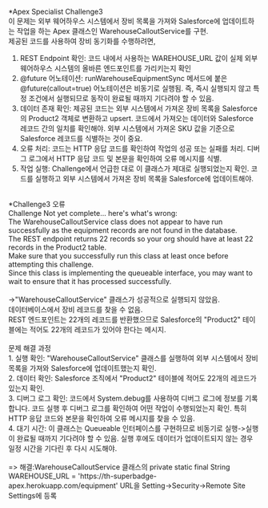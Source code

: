 *Apex Specialist Challenge3 <br/>
이 문제는 외부 웨어하우스 시스템에서 장비 목록을 가져와 Salesforce에 업데이트하는 작업을 하는 Apex 클래스인 WarehouseCalloutService를 구현.<br/>
제공된 코드를 사용하여 장비 동기화를 수행하려면,<br/>
1. REST Endpoint 확인: 코드 내에서 사용하는 WAREHOUSE_URL 값이 실제 외부 웨어하우스 시스템의 올바른 엔드포인트를 가리키는지 확인<br/>
2. @future 어노테이션: runWarehouseEquipmentSync 메서드에 붙은 @future(callout=true) 어노테이션은 비동기로 실행됨. 즉, 즉시 실행되지 않고 특정 조건에서 실행되므로 동작이 완료될 때까지 기다려야 할 수 있음.<br/>
3. 데이터 존재 확인: 제공된 코드는 외부 시스템에서 가져온 장비 목록을 Salesforce의 Product2 객체로 변환하고 upsert. 코드에서 가져오는 데이터와 Salesforce 레코드 간의 일치를 확인해야. 외부 시스템에서 가져온 SKU 값을 기준으로 Salesforce 레코드를 식별하는 것이 중요.<br/>
4. 오류 처리: 코드는 HTTP 응답 코드를 확인하여 작업의 성공 또는 실패를 처리. 디버그 로그에서 HTTP 응답 코드 및 본문을 확인하여 오류 메시지를 식별.<br/>
5. 작업 실행: Challenge에서 언급한 대로 이 클래스가 제대로 실행되었는지 확인. 코드를 실행하고 외부 시스템에서 가져온 장비 목록을 Salesforce에 업데이트해야.<br/>
<br/>
*Challenge3 오류<br/>
Challenge Not yet complete... here's what's wrong:<br/>
The WarehouseCalloutService class does not appear to have run successfully as the equipment records are not found in the database. <br/>
The REST endpoint returns 22 records so your org should have at least 22 records in the Product2 table. <br/>
Make sure that you successfully run this class at least once before attempting this challenge. <br/>
Since this class is implementing the queueable interface, you may want to wait to ensure that it has processed successfully.<br/>
<br/>
->"WarehouseCalloutService" 클래스가 성공적으로 실행되지 않았음. <br/>
데이터베이스에서 장비 레코드를 찾을 수 없음.<br/>
REST 엔드포인트는 22개의 레코드를 반환했으므로 Salesforce의 "Product2" 테이블에는 적어도 22개의 레코드가 있어야 한다는 메시지.<br/>
<br/>
문제 해결 과정<br/>
1. 실행 확인: "WarehouseCalloutService" 클래스를 실행하여 외부 시스템에서 장비 목록을 가져와 Salesforce에 업데이트했는지 확인.<br/>
2. 데이터 확인: Salesforce 조직에서 "Product2" 테이블에 적어도 22개의 레코드가 있는지 확인.<br/>
3. 디버그 로그 확인: 코드에서 System.debug를 사용하여 디버그 로그에 정보를 기록합니다. 코드 실행 후 디버그 로그를 확인하여 어떤 작업이 수행되었는지 확인. 특히 HTTP 응답 코드와 본문을 확인하여 오류 메시지를 찾을 수 있음.<br/>
4. 대기 시간: 이 클래스는 Queueable 인터페이스를 구현하므로 비동기로 실행->실행이 완료될 때까지 기다려야 할 수 있음. 실행 후에도 데이터가 업데이트되지 않는 경우 일정 시간을 기다린 후 다시 시도해야.<br/>
<br/>
=> 해결:WarehouseCalloutService 클래스의 private static final String WAREHOUSE_URL = 'https://th-superbadge-apex.herokuapp.com/equipment' URL을 Setting->Security->Remote Site Settings에 등록<br/>
